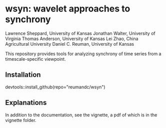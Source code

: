 # wsyn: wavelet approaches to synchrony

Lawrence Sheppard, University of Kansas
Jonathan Walter, University of Virginia
Thomas Anderson, University of Kansas
Lei Zhao, China Agricultural University
Daniel C. Reuman, University of Kansas

This repository provides tools for analyzing synchrony of time series from a timescale-specific viewpoint.

## Installation

devtools::install_github(repo="reumandc/wsyn")

## Explanations

In addition to the documentation, see the vignette, a pdf of which is in the vignette folder.